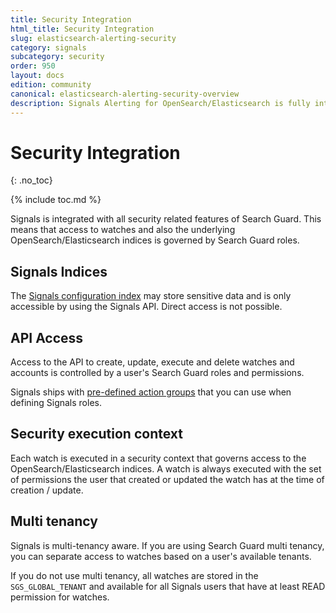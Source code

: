 ```yaml
---
title: Security Integration
html_title: Security Integration
slug: elasticsearch-alerting-security
category: signals
subcategory: security
order: 950
layout: docs
edition: community
canonical: elasticsearch-alerting-security-overview
description: Signals Alerting for OpenSearch/Elasticsearch is fully integrated with all Search Guard Security features
---
```


<!--- Copyright 2020 floragunn GmbH -->

# Security Integration
{: .no_toc}

{% include toc.md %}

Signals is integrated with all security related features of Search Guard. This means that access to watches and also the underlying OpenSearch/Elasticsearch indices is governed by Search Guard roles.


## Signals Indices

The [Signals configuration index](security_indices.md) may store sensitive data and is only accessible by using the Signals API. Direct access is not possible.

## API Access

Access to the API to create, update, execute and delete watches and accounts is controlled by a user's Search Guard roles and permissions.

Signals ships with [pre-defined action groups](security_permissions.md) that you can use when defining Signals roles. 

## Security execution context

Each watch is executed in a security context that governs access to the OpenSearch/Elasticsearch indices. A watch is always executed with the set of permissions the user that created or updated the watch has at the time of creation / update.

## Multi tenancy

Signals is multi-tenancy aware. If you are using Search Guard multi tenancy, you can separate access to watches based on a user's available tenants.

If you do not use multi tenancy, all watches are stored in the `SGS_GLOBAL_TENANT` and available for all Signals users that have at least READ permission for watches.

